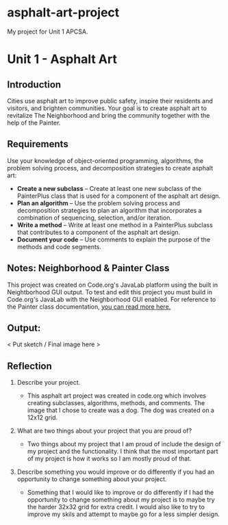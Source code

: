# asphalt-art-project
My project for Unit 1 APCSA.
# Unit 1 - Asphalt Art

## Introduction

Cities use asphalt art to improve public safety, inspire their residents and visitors, and brighten communities. Your goal is to create asphalt art to revitalize The Neighborhood and bring the community together with the help of the Painter.

## Requirements 

Use your knowledge of object-oriented programming, algorithms, the problem solving process, and decomposition strategies to create asphalt art:
- **Create a new subclass** – Create at least one new subclass of the PainterPlus class that is used for a component of the asphalt art design.
- **Plan an algorithm** – Use the problem solving process and decomposition strategies to plan an algorithm that incorporates a combination of sequencing, selection, and/or iteration.
- **Write a method** – Write at least one method in a PainterPlus subclass that contributes to a component of the asphalt art design.
- **Document your code** – Use comments to explain the purpose of the methods and code segments.

## Notes: Neighborhood & Painter Class

This project was created on Code.org's JavaLab platform using the built in Neightborhood GUI output. To test and edit this project you must build in Code.org's JavaLab with the Neighborhood GUI enabled. For reference to the Painter class documentation, [you can read more here.](https://studio.code.org/docs/ide/javalab/classes/Painter)

## Output:

< Put sketch / Final image here >

## Reflection

1. Describe your project.

   - This asphalt art project was created in code.org which involves creating subclasses, algorithms, methods, and comments. The image that I chose to create was a dog. The dog was created on a 12x12 grid.

2. What are two things about your project that you are proud of?

   - Two things about my project that I am proud of include the design of my project and the functionality. I think that the most important part of my project is how it works so I am mostly proud of that.

3. Describe something you would improve or do differently if you had an opportunity to change something about your project.

   - Something that I would like to improve or do differently if I had the opportunity to change something about my project is to maybe try the harder 32x32 grid for extra credit. I would also like to try to improve my skils and attempt to maybe go for a less simpler design.